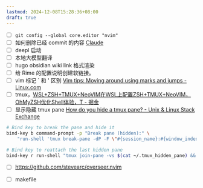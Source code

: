 ```yaml
---
lastmod: 2024-12-08T15:28:36+08:00
draft: true
---
```

- [ ] `git config --global core.editor "nvim"`
- [ ] 如何删除已经 commit 的内容 [Claude](https://claude.ai/chat/5679b15a-19cf-43e0-9762-002bb4f1df9c)
- [ ] deepl 启动
- [ ] 本地大模型翻译
- [ ] hugo obsidian wiki link 格式渲染
- [ ] 给 Rime 的配置说明创建软链接。 
- [ ] vim 标记 \` 和 ' 区别 [Vim tips: Moving around using marks and jumps - Linux.com](https://www.linux.com/news/vim-tips-moving-around-using-marks-and-jumps/)
- [ ] tmux，[WSL+ZSH+TMUX+NeoVIM在WSL上配置ZSH+TMUX+NeoVIM，OhMyZSH优化Shell体验，T - 掘金](https://juejin.cn/post/7257440759581392933)
- [ ] 显示隐藏 tmux pane [How do you hide a tmux pane? - Unix & Linux Stack Exchange](https://unix.stackexchange.com/questions/145857/how-do-you-hide-a-tmux-pane)
```sh
# Bind key to break the pane and hide it
bind-key b command-prompt -p "Break pane (hidden):" \
    "run-shell 'tmux break-pane -dP -F \"#{session_name}:#{window_index}.#{pane_index}\" > ~/.tmux_hidden_pane'"

# Bind key to reattach the last hidden pane
bind-key r run-shell "tmux join-pane -vs $(cat ~/.tmux_hidden_pane) && rm ~/.tmux_hidden_pane"	
```
- [ ] https://github.com/stevearc/overseer.nvim
- [ ] makefile 




